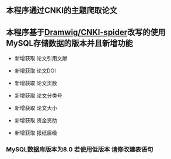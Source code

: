 ## 本程序通过CNKI的主题爬取论文

## 本程序基于[Dramwig/CNKI-spider](https://github.com/Dramwig/CNKI-spider)改写的使用MySQL存储数据的版本并且新增功能

* 新增获取    论文引用文献

* 新增获取    论文DOI

* 新增获取    论文页数

* 新增获取    论文分类号

* 新增获取    论文大小

* 新增获取    资金资助

* 新增获取    报纸层级

  
### MySQL数据库版本为8.0 若使用低版本 请修改建表语句

  

  

